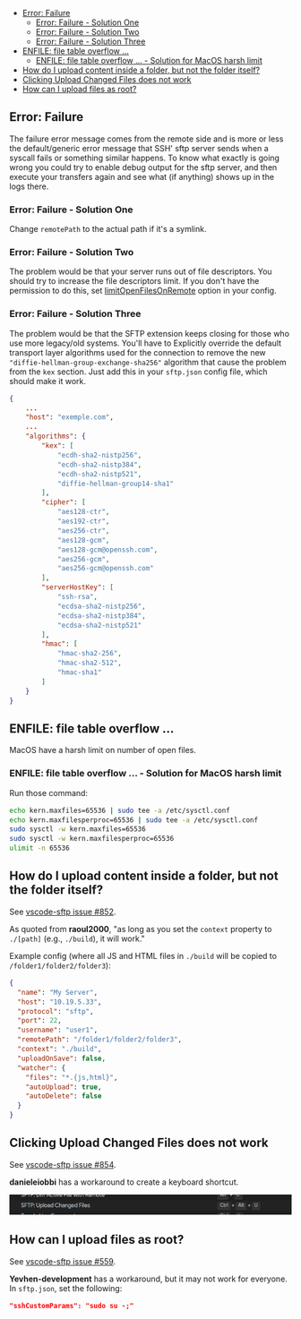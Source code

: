 - [Error: Failure](#error-failure)
  - [Error: Failure - Solution One](#error-failure---solution-one)
  - [Error: Failure - Solution Two](#error-failure---solution-two)
  - [Error: Failure - Solution Three](#error-failure---solution-three)
- [ENFILE: file table overflow ...](#enfile-file-table-overflow-)
  - [ENFILE: file table overflow ... - Solution for MacOS harsh limit](#enfile-file-table-overflow----solution-for-macos-harsh-limit)
- [How do I upload content inside a folder, but not the folder itself?](#how-do-i-upload-content-inside-a-folder-but-not-the-folder-itself)
- [Clicking Upload Changed Files does not work](#clicking-upload-changed-files-does-not-work)
- [How can I upload files as root?](#how-can-i-upload-files-as-root)

## Error: Failure

The failure error message comes from the remote side and is more or less the default/generic error 
message that SSH' sftp server sends when a syscall fails or something similar happens.
To know what exactly is going wrong you could try to enable debug output for the sftp server, 
and then execute your transfers again and see what (if anything) shows up in the logs there.

### Error: Failure - Solution One

Change `remotePath` to the actual path if it's a symlink.

### Error: Failure - Solution Two

The problem would be that your server runs out of file descriptors.
You should try to increase the file descriptors limit.
If you don't have the permission to do this, set [limitOpenFilesOnRemote](https://github.com/Natizyskunk/vscode-sftp/wiki/Config#limitopenfilesonremote) option in your config.

### Error: Failure - Solution Three

The problem would be that the SFTP extension keeps closing for those who use more legacy/old systems.
You'll have to Explicitly override the default transport layer algorithms used for the connection to remove the new `"diffie-hellman-group-exchange-sha256"` algorithm that cause the problem from the `kex` section. Just add this in your `sftp.json` config file, which should make it work.
```json
{
	...
	"host": "exemple.com",
	...
	"algorithms": {
		"kex": [
			"ecdh-sha2-nistp256", 
			"ecdh-sha2-nistp384", 
			"ecdh-sha2-nistp521", 
			"diffie-hellman-group14-sha1"
		],
		"cipher": [
			"aes128-ctr", 
			"aes192-ctr", 
			"aes256-ctr", 
			"aes128-gcm", 
			"aes128-gcm@openssh.com", 
			"aes256-gcm", 
			"aes256-gcm@openssh.com"
		],
		"serverHostKey": [
			"ssh-rsa", 
			"ecdsa-sha2-nistp256", 
			"ecdsa-sha2-nistp384", 
			"ecdsa-sha2-nistp521"
		],
		"hmac": [
			"hmac-sha2-256", 
			"hmac-sha2-512", 
			"hmac-sha1"
		]
	}
}
```

## ENFILE: file table overflow ...

MacOS have a harsh limit on number of open files.

### ENFILE: file table overflow ... - Solution for MacOS harsh limit

Run those command:
```sh
echo kern.maxfiles=65536 | sudo tee -a /etc/sysctl.conf
echo kern.maxfilesperproc=65536 | sudo tee -a /etc/sysctl.conf
sudo sysctl -w kern.maxfiles=65536
sudo sysctl -w kern.maxfilesperproc=65536
ulimit -n 65536
```

## How do I upload content inside a folder, but not the folder itself?

See [vscode-sftp issue #852](https://github.com/liximomo/vscode-sftp/issues/852).

As quoted from **raoul2000**, "as long as you set the `context` property to `./[path]` (e.g., `./build`), it
will work."

Example config (where all JS and HTML files in `./build` will be copied to `/folder1/folder2/folder3`):
```json
{
  "name": "My Server",
  "host": "10.19.5.33",
  "protocol": "sftp",
  "port": 22,
  "username": "user1",
  "remotePath": "/folder1/folder2/folder3",
  "context": "./build",
  "uploadOnSave": false,
  "watcher": {
    "files": "*.{js,html}",
    "autoUpload": true,
    "autoDelete": false
  }
}
```

## Clicking Upload Changed Files does not work

See [vscode-sftp issue #854](https://github.com/liximomo/vscode-sftp/issues/854).

**danieleiobbi** has a workaround to create a keyboard shortcut.

![upload changed files keyboard shortcut](assets/faq/upload_changed_files_shortcut.png)

## How can I upload files as root?

See [vscode-sftp issue #559](https://github.com/liximomo/vscode-sftp/issues/559).

**Yevhen-development** has a workaround, but it may not work for everyone.  In `sftp.json`, set the
following:
```json
"sshCustomParams": "sudo su -;"
```
